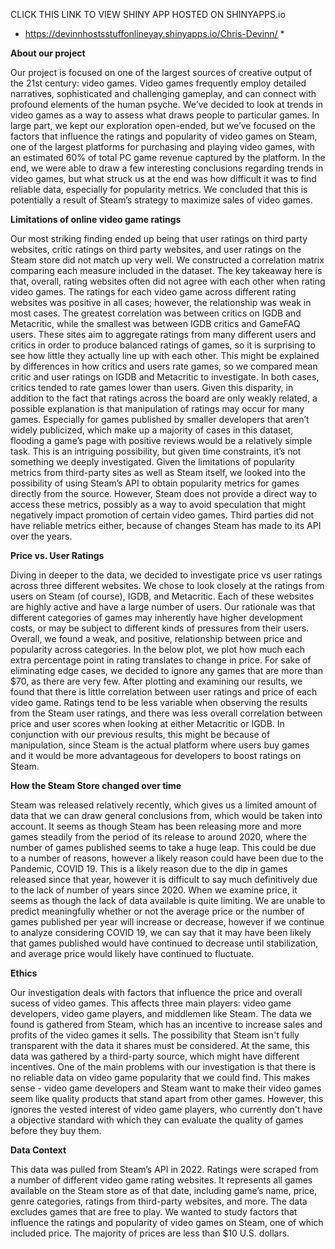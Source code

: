 CLICK THIS LINK TO VIEW SHINY APP HOSTED ON SHINYAPPS.io
* https://devinnhostsstuffonlineyay.shinyapps.io/Chris-Devinn/ *

**About our project**

Our project is focused on one of the largest sources of creative output of the 21st century: video games. Video games frequently employ detailed narratives, sophisticated and challenging gameplay, and can connect with profound elements of the human psyche. We’ve decided to look at trends in video games as a way to assess what draws people to particular games.
In large part, we kept our exploration open-ended, but we’ve focused on the factors that influence the ratings and popularity of video games on Steam, one of the largest platforms for purchasing and playing video games, with an estimated 60% of total PC game revenue captured by the platform.
In the end, we were able to draw a few interesting conclusions regarding trends in video games, but what struck us at the end was how difficult it was to find reliable data, especially for popularity metrics. We concluded that this is potentially a result of Steam’s strategy to maximize sales of video games.


**Limitations of online video game ratings**

  Our most striking finding ended up being that user ratings on third party websites, critic ratings on third party websites, and user ratings on the Steam store did not match up very well.
We constructed a correlation matrix comparing each measure included in the dataset. The key takeaway here is that, overall, rating websites often did not agree with each other when rating video games. The ratings for each video game across different rating websites was positive in all cases; however, the relationship was weak in most cases. The greatest correlation was between critics on IGDB and Metacritic, while the smallest was between IGDB critics and GameFAQ users. These sites aim to aggregate ratings from many different users and critics in order to produce balanced ratings of games, so it is surprising to see how little they actually line up with each other. 
  This might be explained by differences in how critics and users rate games, so we compared mean critic and user ratings on IGDB and Metacritic to investigate. In both cases, critics tended to rate games lower than users. Given this disparity, in addition to the fact that ratings across the board are only weakly related, a possible explanation is that manipulation of ratings may occur for many games. Especially for games published by smaller developers that aren’t widely publicized, which make up a majority of cases in this dataset, flooding a game’s page with positive reviews would be a relatively simple task. This is an intriguing possibility, but given time constraints, it’s not something we deeply investigated.
  Given the limitations of popularity metrics from third-party sites as well as Steam itself, we looked into the possibility of using Steam’s API to obtain popularity metrics for games directly from the source. However, Steam does not provide a direct way to access these metrics, possibly as a way to avoid speculation that might negatively impact promotion of certain video games. Third parties did not have reliable metrics either, because of changes Steam has made to its API over the years.


**Price vs. User Ratings**

  Diving in deeper to the data, we decided to investigate price vs user ratings across three different websites. We chose to look closely at the ratings from users on Steam (of course), IGDB, and Metacritic. Each of these websites are highly active and have a large number of users. Our rationale was that different categories of games may inherently have higher development costs, or may be subject to different kinds of pressures from their users. Overall, we found a weak, and positive, relationship between price and popularity across categories. In the below plot, we plot how much each extra percentage point in rating translates to change in price. 
  For sake of eliminating edge cases, we decided to ignore any games that are more than $70, as there are very few. After plotting and examining our results, we found that there is little correlation between user ratings and price of each video game. Ratings tend to be less variable when observing the results from the Steam user ratings, and there was less overall correlation between price and user scores when looking at either Metacritic or IGDB. In conjunction with our previous results, this might be because of manipulation, since Steam is the actual platform where users buy games and it would be more advantageous for developers to boost ratings on Steam.


**How the Steam Store changed over time**

  Steam was released relatively recently, which gives us a limited amount of data that we can draw general conclusions from, which would be taken into account. It seems as though Steam has been releasing more and more games steadily from the period of its release to around 2020, where the number of games published seems to take a huge leap. This could be due to a number of reasons, however a likely reason could have been due to the Pandemic, COVID 19. This is a likely reason due to the dip in games released since that year, however it is difficult to say much definitively due to the lack of number of years since 2020. 
  When we examine price, it seems as though the lack of data available is quite limiting. We are unable to predict meaningfully whether or not the average price or the number of games published per year will increase or decrease, however if we continue to analyze considering COVID 19, we can say that it may have been likely that games published would have continued to decrease until stabilization, and average price would likely have continued to fluctuate. 


**Ethics**

  Our investigation deals with factors that influence the price and overall sucess of video games. This affects three main players: video game developers, video game players, and middlemen like Steam. The data we found is gathered from Steam, which has an incentive to increase sales and profits of the video games it sells. The possibility that Steam isn't fully transparent with the data it shares must be considered. At the same, this data was gathered by a third-party source,  which might have different incentives. One of the main problems with our investigation is that there is no reliable data  on video game popularity that we could find. This makes sense - video game developers and Steam want to make their video games seem like quality products that stand apart from other games. However, this ignores the vested interest of video game players, who currently don't have a objective standard with which they can evaluate the quality of games before they buy them.


**Data Context**

  This data was pulled from Steam’s API in 2022. Ratings were scraped from a number of different video game rating websites. It represents all games available on the Steam store as of that date, including game’s name, price, genre categories, ratings from third-party websites, and more. The data excludes games that are free to play. We wanted to study factors that influence the ratings and popularity of video games on Steam, one of which included price. The majority of prices are less than $10 U.S. dollars.
